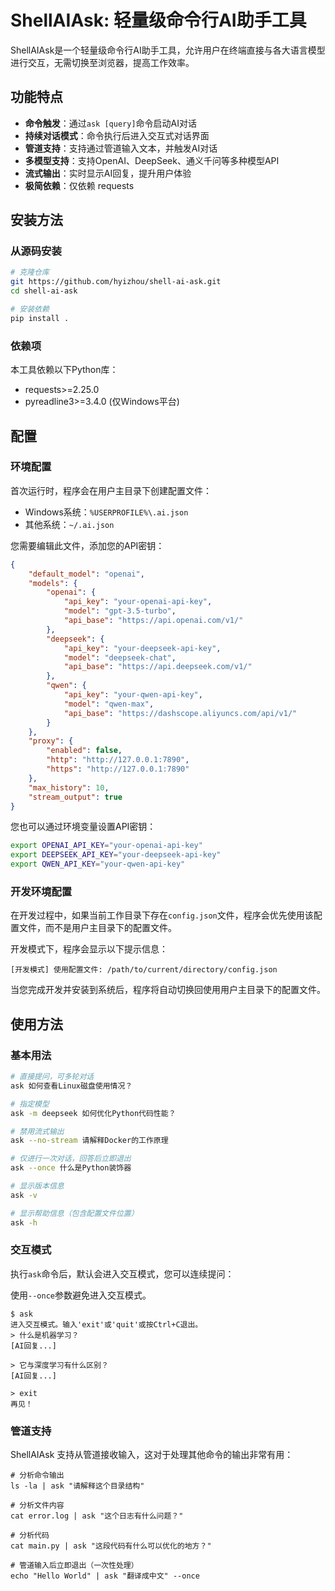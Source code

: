 # ShellAIAsk: 轻量级命令行AI助手工具

ShellAIAsk是一个轻量级命令行AI助手工具，允许用户在终端直接与各大语言模型进行交互，无需切换至浏览器，提高工作效率。

## 功能特点

- **命令触发**：通过`ask [query]`命令启动AI对话
- **持续对话模式**：命令执行后进入交互式对话界面
- **管道支持**：支持通过管道输入文本，并触发AI对话
- **多模型支持**：支持OpenAI、DeepSeek、通义千问等多种模型API
- **流式输出**：实时显示AI回复，提升用户体验
- **极简依赖**：仅依赖 requests

## 安装方法

### 从源码安装

```bash
# 克隆仓库
git https://github.com/hyizhou/shell-ai-ask.git
cd shell-ai-ask

# 安装依赖
pip install .
```

### 依赖项

本工具依赖以下Python库：
- requests>=2.25.0
- pyreadline3>=3.4.0 (仅Windows平台)

## 配置

### 环境配置

首次运行时，程序会在用户主目录下创建配置文件：
- Windows系统：`%USERPROFILE%\.ai.json`
- 其他系统：`~/.ai.json`

您需要编辑此文件，添加您的API密钥：

```json
{
    "default_model": "openai",
    "models": {
        "openai": {
            "api_key": "your-openai-api-key",
            "model": "gpt-3.5-turbo",
            "api_base": "https://api.openai.com/v1/"
        },
        "deepseek": {
            "api_key": "your-deepseek-api-key",
            "model": "deepseek-chat",
            "api_base": "https://api.deepseek.com/v1/"
        },
        "qwen": {
            "api_key": "your-qwen-api-key",
            "model": "qwen-max",
            "api_base": "https://dashscope.aliyuncs.com/api/v1/"
        }
    },
    "proxy": {
        "enabled": false,
        "http": "http://127.0.0.1:7890",
        "https": "http://127.0.0.1:7890"
    },
    "max_history": 10,
    "stream_output": true
}
```

您也可以通过环境变量设置API密钥：

```bash
export OPENAI_API_KEY="your-openai-api-key"
export DEEPSEEK_API_KEY="your-deepseek-api-key"
export QWEN_API_KEY="your-qwen-api-key"
```


### 开发环境配置

在开发过程中，如果当前工作目录下存在`config.json`文件，程序会优先使用该配置文件，而不是用户主目录下的配置文件。

开发模式下，程序会显示以下提示信息：

```
[开发模式] 使用配置文件: /path/to/current/directory/config.json
```

当您完成开发并安装到系统后，程序将自动切换回使用用户主目录下的配置文件。

## 使用方法

### 基本用法

```bash
# 直接提问，可多轮对话
ask 如何查看Linux磁盘使用情况？

# 指定模型
ask -m deepseek 如何优化Python代码性能？

# 禁用流式输出
ask --no-stream 请解释Docker的工作原理

# 仅进行一次对话，回答后立即退出
ask --once 什么是Python装饰器

# 显示版本信息
ask -v

# 显示帮助信息（包含配置文件位置）
ask -h
```

### 交互模式

执行`ask`命令后，默认会进入交互模式，您可以连续提问：

使用`--once`参数避免进入交互模式。

```
$ ask
进入交互模式。输入'exit'或'quit'或按Ctrl+C退出。
> 什么是机器学习？
[AI回复...]

> 它与深度学习有什么区别？
[AI回复...]

> exit
再见！
```

### 管道支持

ShellAIAsk 支持从管道接收输入，这对于处理其他命令的输出非常有用：

```
# 分析命令输出
ls -la | ask "请解释这个目录结构"

# 分析文件内容
cat error.log | ask "这个日志有什么问题？"

# 分析代码
cat main.py | ask "这段代码有什么可以优化的地方？"

# 管道输入后立即退出（一次性处理）
echo "Hello World" | ask "翻译成中文" --once 
```